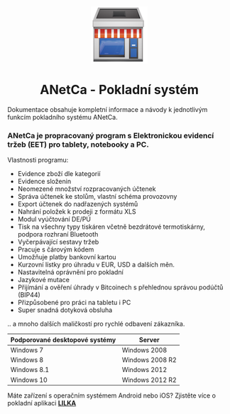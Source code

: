 
<div align="center">
    <p>
        <img src="lilka.png">
    </p>
</div>

<div align="center">
    <h1>
        ANetCa - Pokladní systém
    </h1>
</div>

Dokumentace obsahuje kompletní informace a návody k jednotlivým funkcím pokladního systému ANetCa.

### ANetCa je propracovaný program s Elektronickou evidencí tržeb (EET) pro tablety, notebooky a PC.


Vlastnosti programu:

* Evidence zboží dle kategorií
* Evidence složenin
* Neomezené množství rozpracovaných účtenek
* Správa účtenek ke stolům, vlastní schéma provozovny
* Export účtenek do nadřazených systémů
* Nahrání položek k prodeji z formátu XLS
* Modul vyúčtování DE/PÚ
* Tisk na všechny typy tiskáren včetně bezdrátové termotiskárny, podpora rozhraní Bluetooth
* Vyčerpávající sestavy tržeb
* Pracuje s čárovým kódem
* Umožňuje platby bankovní kartou
* Kurzovní lístky pro úhradu v EUR, USD a dalších měn.
* Nastavitelná oprávnění pro pokladní
* Jazykové mutace
* Přijímání a ověření úhrady v Bitcoinech s přehlednou správou podúčtů (BIP44)
* Přizpůsobené pro práci na tabletu i PC
* Super snadná dotyková obsluha

.. a mnoho dalších maličkostí pro rychlé odbavení zákazníka.

| Podporované desktopové systémy | Server |
| -- | -- |
| Windows 7 | Windows 2008 |
| Windows 8 | Windows 2008 R2 |
| Windows 8.1 | Windows 2012 |
| Windows 10 | Windows 2012 R2 |

Máte zařízení s operačním systémem Android nebo iOS? Zjistěte více o pokladní aplikaci **[LILKA](http://www.lilka.cz)**

